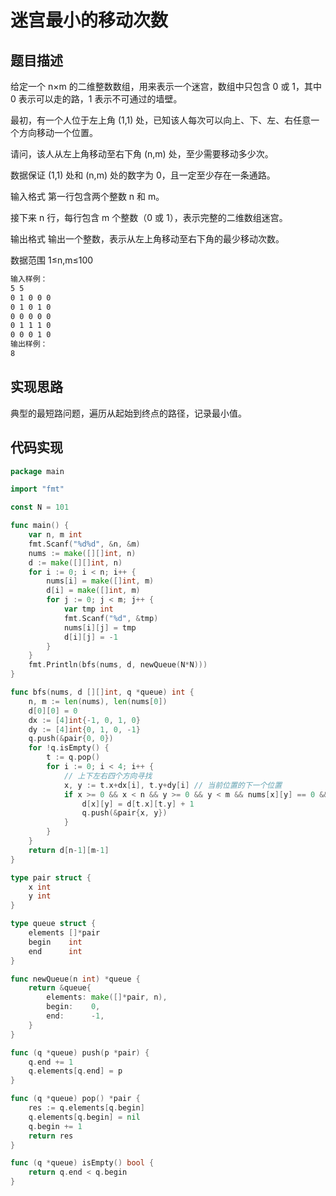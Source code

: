 # 迷宫最小的移动次数




## 题目描述

给定一个 n×m 的二维整数数组，用来表示一个迷宫，数组中只包含 0 或 1，其中 0 表示可以走的路，1 表示不可通过的墙壁。

最初，有一个人位于左上角 (1,1) 处，已知该人每次可以向上、下、左、右任意一个方向移动一个位置。

请问，该人从左上角移动至右下角 (n,m) 处，至少需要移动多少次。

数据保证 (1,1) 处和 (n,m) 处的数字为 0，且一定至少存在一条通路。

输入格式
第一行包含两个整数 n 和 m。

接下来 n 行，每行包含 m 个整数（0 或 1），表示完整的二维数组迷宫。

输出格式
输出一个整数，表示从左上角移动至右下角的最少移动次数。

数据范围
1≤n,m≤100

```markdown
输入样例：
5 5
0 1 0 0 0
0 1 0 1 0
0 0 0 0 0
0 1 1 1 0
0 0 0 1 0
输出样例：
8
```

## 实现思路

典型的最短路问题，遍历从起始到终点的路径，记录最小值。

## 代码实现

```go
package main

import "fmt"

const N = 101

func main() {
	var n, m int
	fmt.Scanf("%d%d", &n, &m)
	nums := make([][]int, n)
	d := make([][]int, n)
	for i := 0; i < n; i++ {
		nums[i] = make([]int, m)
		d[i] = make([]int, m)
		for j := 0; j < m; j++ {
			var tmp int
			fmt.Scanf("%d", &tmp)
			nums[i][j] = tmp
			d[i][j] = -1
		}
	}
	fmt.Println(bfs(nums, d, newQueue(N*N)))
}

func bfs(nums, d [][]int, q *queue) int {
	n, m := len(nums), len(nums[0])
	d[0][0] = 0
	dx := [4]int{-1, 0, 1, 0}
	dy := [4]int{0, 1, 0, -1}
	q.push(&pair{0, 0})
	for !q.isEmpty() {
		t := q.pop()
		for i := 0; i < 4; i++ {
			// 上下左右四个方向寻找
			x, y := t.x+dx[i], t.y+dy[i] // 当前位置的下一个位置
			if x >= 0 && x < n && y >= 0 && y < m && nums[x][y] == 0 && d[x][y] == -1 {
				d[x][y] = d[t.x][t.y] + 1
				q.push(&pair{x, y})
			}
		}
	}
	return d[n-1][m-1]
}

type pair struct {
	x int
	y int
}

type queue struct {
	elements []*pair
	begin    int
	end      int
}

func newQueue(n int) *queue {
	return &queue{
		elements: make([]*pair, n),
		begin:    0,
		end:      -1,
	}
}

func (q *queue) push(p *pair) {
	q.end += 1
	q.elements[q.end] = p
}

func (q *queue) pop() *pair {
	res := q.elements[q.begin]
	q.elements[q.begin] = nil
	q.begin += 1
	return res
}

func (q *queue) isEmpty() bool {
	return q.end < q.begin
}
```
